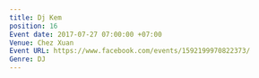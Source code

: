 ```yaml
---
title: Dj Kem
position: 16
Event date: 2017-07-27 07:00:00 +07:00
Venue: Chez Xuan
Event URL: https://www.facebook.com/events/1592199970822373/
Genre: DJ
---
```



